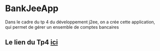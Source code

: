 # BankJeeApp
Dans le cadre du tp 4 du développement j2ee, on a crée cette application, qui permet de gérer un ensemble de comptes bancaires

## Le lien du Tp4 [ici](http://miageprojet2.unice.fr/Intranet_de_Michel_Buffa/Cours_composants_distribu%C3%A9s_pour_l'entreprise_%2f%2f_EJB_2013-2014/TP4_EJB_2014-2015_Ajout_de_relations_au_TP3)
